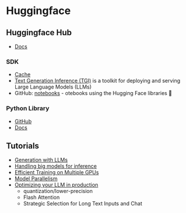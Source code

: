 # Huggingface

## Huggingface Hub

* [Docs](https://huggingface.co/docs/hub/index)

### SDK

* [Cache](https://huggingface.co/docs/huggingface_hub/guides/manage-cache)
* [Text Generation Inference (TGI)](https://huggingface.co/docs/text-generation-inference/index)  is a toolkit for deploying and serving Large Language Models (LLMs)
* GitHub: [notebooks](https://github.com/huggingface/notebooks) - otebooks using the Hugging Face libraries 🤗

### Python Library

* [GitHub](https://github.com/huggingface/huggingface_hub)
* [Docs](https://huggingface.co/docs/huggingface_hub/index)

## Tutorials

* [Generation with LLMs](https://huggingface.co/docs/transformers/llm_tutorial)
* [Handling big models for inference](https://huggingface.co/docs/accelerate/v0.22.0/en/concept_guides/big_model_inference)
* [Efficient Training on Multiple GPUs](https://huggingface.co/docs/transformers/perf_train_gpu_many)
* [Model Parallelism](https://huggingface.co/docs/transformers/v4.15.0/parallelism#zero-data-parallel)
* [Optimizing your LLM in production](https://huggingface.co/blog/optimize-llm)
  * quantization/lower-precision
  * Flash Attention
  * Strategic Selection for Long Text Inputs and Chat